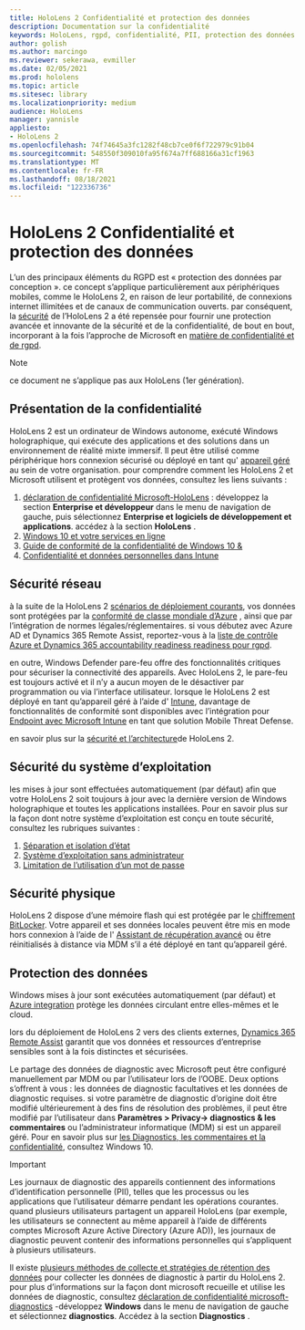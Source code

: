 ```yaml
---
title: HoloLens 2 Confidentialité et protection des données
description: Documentation sur la confidentialité
keywords: HoloLens, rgpd, confidentialité, PII, protection des données
author: golish
ms.author: marcingo
ms.reviewer: sekerawa, evmiller
ms.date: 02/05/2021
ms.prod: hololens
ms.topic: article
ms.sitesec: library
ms.localizationpriority: medium
audience: HoloLens
manager: yannisle
appliesto:
- HoloLens 2
ms.openlocfilehash: 74f74645a3fc1282f48cb7ce0f6f722979c91b04
ms.sourcegitcommit: 548550f309010fa95f674a7ff688166a31cf1963
ms.translationtype: MT
ms.contentlocale: fr-FR
ms.lasthandoff: 08/18/2021
ms.locfileid: "122336736"
---
```

# <a name="hololens-2-privacy-and-data-protection"></a>HoloLens 2 Confidentialité et protection des données

L’un des principaux éléments du RGPD est « protection des données par conception ». ce concept s’applique particulièrement aux périphériques mobiles, comme le HoloLens 2, en raison de leur portabilité, de connexions internet illimitées et de canaux de communication ouverts. par conséquent, la [sécurité](/hololens/security-architecture) de l’HoloLens 2 a été repensée pour fournir une protection avancée et innovante de la sécurité et de la confidentialité, de bout en bout, incorporant à la fois l’approche de Microsoft en [matière de confidentialité et de rgpd](https://privacy.microsoft.com/).

 >[!NOTE]
> ce document ne s’applique pas aux HoloLens (1er génération).

## <a name="privacy-overview"></a>Présentation de la confidentialité

HoloLens 2 est un ordinateur de Windows autonome, exécuté Windows holographique, qui exécute des applications et des solutions dans un environnement de réalité mixte immersif. Il peut être utilisé comme périphérique hors connexion sécurisé ou déployé en tant qu' [appareil géré](/mem/intune/fundamentals/windows-holographic-for-business) au sein de votre organisation. pour comprendre comment les HoloLens 2 et Microsoft utilisent et protègent vos données, consultez les liens suivants :

1. [déclaration de confidentialité Microsoft-HoloLens](https://privacy.microsoft.com/privacystatement) : développez la section **Enterprise et développeur** dans le menu de navigation de gauche, puis sélectionnez **Enterprise et logiciels de développement et applications**. accédez à la section **HoloLens** .
2. [Windows 10 et votre services en ligne](https://privacy.microsoft.com/windows10privacy)
3. [Guide de conformité de la confidentialité de Windows 10 &](/windows/privacy/windows-10-and-privacy-compliance)
4. [Confidentialité et données personnelles dans Intune](/mem/intune/protect/privacy-personal-data)

## <a name="network-security"></a>Sécurité réseau
à la suite de la HoloLens 2 [scénarios de déploiement courants](/hololens/common-scenarios), vos données sont protégées par la [conformité de classe mondiale d’Azure](/azure/compliance/) , ainsi que par l’intégration de normes légales/réglementaires. si vous débutez avec Azure AD et Dynamics 365 Remote Assist, reportez-vous à la [liste de contrôle Azure et Dynamics 365 accountability readiness readiness pour rgpd](/compliance/regulatory/gdpr-arc-azure-dynamics).

en outre, Windows Defender pare-feu offre des fonctionnalités critiques pour sécuriser la connectivité des appareils. Avec HoloLens 2, le pare-feu est toujours activé et il n’y a aucun moyen de le désactiver par programmation ou via l’interface utilisateur. lorsque le HoloLens 2 est déployé en tant qu’appareil géré à l’aide d' [Intune](/mem/intune/protect/device-compliance-get-started), davantage de fonctionnalités de conformité sont disponibles avec l’intégration pour [Endpoint avec Microsoft Intune](/mem/intune/protect/advanced-threat-protection) en tant que solution Mobile Threat Defense.

en savoir plus sur la [sécurité et l’architecture](/hololens/security-architecture)de HoloLens 2.

## <a name="os-security"></a>Sécurité du système d’exploitation
les mises à jour sont effectuées automatiquement (par défaut) afin que votre HoloLens 2 soit toujours à jour avec la dernière version de Windows holographique et toutes les applications installées. Pour en savoir plus sur la façon dont notre système d’exploitation est conçu en toute sécurité, consultez les rubriques suivantes :

1. [Séparation et isolation d’état](/hololens/security-state-separation-isolation)
1. [Système d’exploitation sans administrateur](/hololens/security-adminless-os)
1. [Limitation de l’utilisation d’un mot de passe](/hololens/security-limiting-password-use)

## <a name="physical-security"></a>Sécurité physique
HoloLens 2 dispose d’une mémoire flash qui est protégée par le [chiffrement BitLocker](/hololens/security-encryption-data-protection). Votre appareil et ses données locales peuvent être mis en mode hors connexion à l’aide de l' [Assistant de récupération avancé](https://www.microsoft.com/p/advanced-recovery-companion/9p74z35sfrs8#activetab=pivot:overviewtab) ou être réinitialisés à distance via MDM s’il a été déployé en tant qu’appareil géré.

## <a name="data-protection"></a>Protection des données
Windows mises à jour sont exécutées automatiquement (par défaut) et [Azure integration](/hololens/security-encryption-data-protection#Azure-integration) protège les données circulant entre elles-mêmes et le cloud.

lors du déploiement de HoloLens 2 vers des clients externes, [Dynamics 365 Remote Assist](/hololens/hololens2-deployment-guide) garantit que vos données et ressources d’entreprise sensibles sont à la fois distinctes et sécurisées.

Le partage des données de diagnostic avec Microsoft peut être configuré manuellement par MDM ou par l’utilisateur lors de l’OOBE. Deux options s’offrent à vous : les données de diagnostic facultatives et les données de diagnostic requises. si votre paramètre de diagnostic d’origine doit être modifié ultérieurement à des fins de résolution des problèmes, il peut être modifié par l’utilisateur dans **Paramètres > Privacy-> diagnostics & les commentaires** ou l’administrateur informatique (MDM) si est un appareil géré. Pour en savoir plus sur [les Diagnostics, les commentaires et la confidentialité](https://support.microsoft.com/windows/diagnostics-feedback-and-privacy-in-windows-10-28808a2b-a31b-dd73-dcd3-4559a5199319), consultez Windows 10.

> [!Important]
> Les journaux de diagnostic des appareils contiennent des informations d’identification personnelle (PII), telles que les processus ou les applications que l’utilisateur démarre pendant les opérations courantes. quand plusieurs utilisateurs partagent un appareil HoloLens (par exemple, les utilisateurs se connectent au même appareil à l’aide de différents comptes Microsoft Azure Active Directory (Azure AD)), les journaux de diagnostic peuvent contenir des informations personnelles qui s’appliquent à plusieurs utilisateurs.

Il existe [plusieurs méthodes de collecte et stratégies de rétention des données](/hololens/hololens-diagnostic-logs) pour collecter les données de diagnostic à partir du HoloLens 2.  pour plus d’informations sur la façon dont microsoft recueille et utilise les données de diagnostic, consultez [déclaration de confidentialité microsoft-diagnostics](https://privacy.microsoft.com/privacystatement) -développez **Windows** dans le menu de navigation de gauche et sélectionnez **diagnostics**. Accédez à la section **Diagnostics** .
